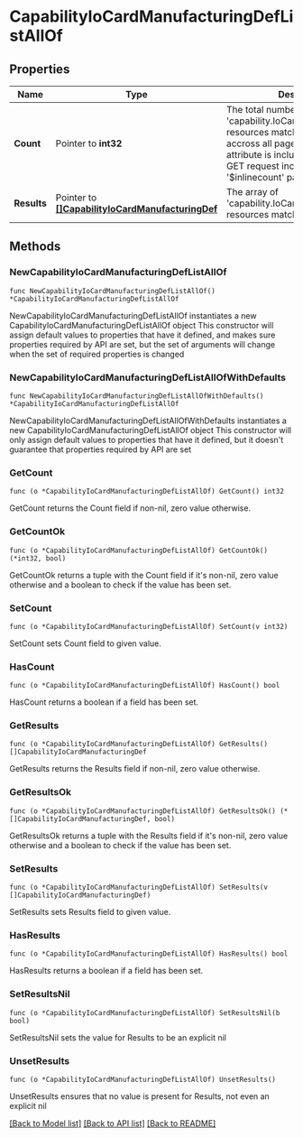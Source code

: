 # CapabilityIoCardManufacturingDefListAllOf

## Properties

Name | Type | Description | Notes
------------ | ------------- | ------------- | -------------
**Count** | Pointer to **int32** | The total number of &#39;capability.IoCardManufacturingDef&#39; resources matching the request, accross all pages. The &#39;Count&#39; attribute is included when the HTTP GET request includes the &#39;$inlinecount&#39; parameter. | [optional] 
**Results** | Pointer to [**[]CapabilityIoCardManufacturingDef**](capability.IoCardManufacturingDef.md) | The array of &#39;capability.IoCardManufacturingDef&#39; resources matching the request. | [optional] 

## Methods

### NewCapabilityIoCardManufacturingDefListAllOf

`func NewCapabilityIoCardManufacturingDefListAllOf() *CapabilityIoCardManufacturingDefListAllOf`

NewCapabilityIoCardManufacturingDefListAllOf instantiates a new CapabilityIoCardManufacturingDefListAllOf object
This constructor will assign default values to properties that have it defined,
and makes sure properties required by API are set, but the set of arguments
will change when the set of required properties is changed

### NewCapabilityIoCardManufacturingDefListAllOfWithDefaults

`func NewCapabilityIoCardManufacturingDefListAllOfWithDefaults() *CapabilityIoCardManufacturingDefListAllOf`

NewCapabilityIoCardManufacturingDefListAllOfWithDefaults instantiates a new CapabilityIoCardManufacturingDefListAllOf object
This constructor will only assign default values to properties that have it defined,
but it doesn't guarantee that properties required by API are set

### GetCount

`func (o *CapabilityIoCardManufacturingDefListAllOf) GetCount() int32`

GetCount returns the Count field if non-nil, zero value otherwise.

### GetCountOk

`func (o *CapabilityIoCardManufacturingDefListAllOf) GetCountOk() (*int32, bool)`

GetCountOk returns a tuple with the Count field if it's non-nil, zero value otherwise
and a boolean to check if the value has been set.

### SetCount

`func (o *CapabilityIoCardManufacturingDefListAllOf) SetCount(v int32)`

SetCount sets Count field to given value.

### HasCount

`func (o *CapabilityIoCardManufacturingDefListAllOf) HasCount() bool`

HasCount returns a boolean if a field has been set.

### GetResults

`func (o *CapabilityIoCardManufacturingDefListAllOf) GetResults() []CapabilityIoCardManufacturingDef`

GetResults returns the Results field if non-nil, zero value otherwise.

### GetResultsOk

`func (o *CapabilityIoCardManufacturingDefListAllOf) GetResultsOk() (*[]CapabilityIoCardManufacturingDef, bool)`

GetResultsOk returns a tuple with the Results field if it's non-nil, zero value otherwise
and a boolean to check if the value has been set.

### SetResults

`func (o *CapabilityIoCardManufacturingDefListAllOf) SetResults(v []CapabilityIoCardManufacturingDef)`

SetResults sets Results field to given value.

### HasResults

`func (o *CapabilityIoCardManufacturingDefListAllOf) HasResults() bool`

HasResults returns a boolean if a field has been set.

### SetResultsNil

`func (o *CapabilityIoCardManufacturingDefListAllOf) SetResultsNil(b bool)`

 SetResultsNil sets the value for Results to be an explicit nil

### UnsetResults
`func (o *CapabilityIoCardManufacturingDefListAllOf) UnsetResults()`

UnsetResults ensures that no value is present for Results, not even an explicit nil

[[Back to Model list]](../README.md#documentation-for-models) [[Back to API list]](../README.md#documentation-for-api-endpoints) [[Back to README]](../README.md)


